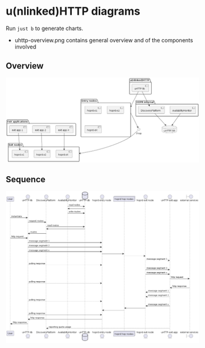 # u(nlinked)HTTP diagrams

Run `just b` to generate charts.

- uhttp-overview.png contains general overview and of the components involved

## Overview

![uHTTP overview](assets/uhttp-overview.png)

## Sequence

![uHTTP sequence](assets/uhttp-sequence.png)
